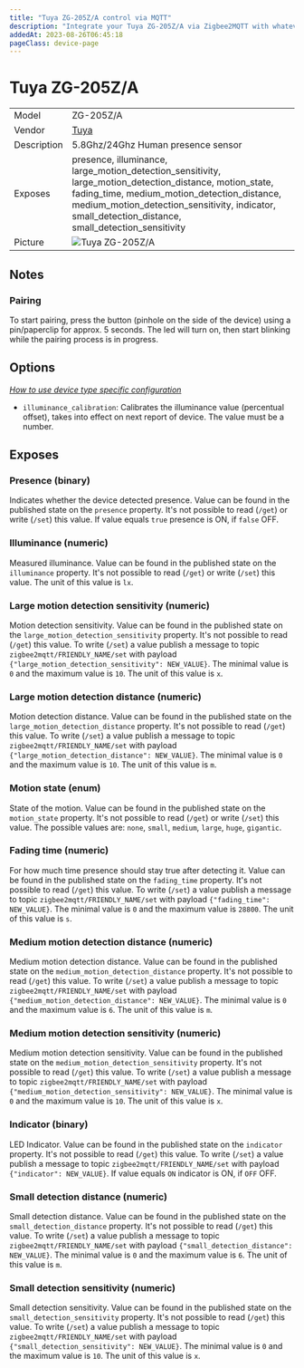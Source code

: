 ```yaml
---
title: "Tuya ZG-205Z/A control via MQTT"
description: "Integrate your Tuya ZG-205Z/A via Zigbee2MQTT with whatever smart home infrastructure you are using without the vendor's bridge or gateway."
addedAt: 2023-08-26T06:45:18
pageClass: device-page
---
```


<!-- !!!! -->
<!-- ATTENTION: This file is auto-generated through docgen! -->
<!-- You can only edit the "Notes"-Section between the two comment lines "Notes BEGIN" and "Notes END". -->
<!-- Do not use h1 or h2 heading within "## Notes"-Section. -->
<!-- !!!! -->

# Tuya ZG-205Z/A

|     |     |
|-----|-----|
| Model | ZG-205Z/A  |
| Vendor  | [Tuya](/supported-devices/#v=Tuya)  |
| Description | 5.8Ghz/24Ghz Human presence sensor |
| Exposes | presence, illuminance, large_motion_detection_sensitivity, large_motion_detection_distance, motion_state, fading_time, medium_motion_detection_distance, medium_motion_detection_sensitivity, indicator, small_detection_distance, small_detection_sensitivity |
| Picture | ![Tuya ZG-205Z/A](https://www.zigbee2mqtt.io/images/devices/ZG-205Z-A.png) |


<!-- Notes BEGIN: You can edit here. Add "## Notes" headline if not already present. -->
## Notes

### Pairing
To start pairing, press the button (pinhole on the side of the device) using a
pin/paperclip for approx. 5 seconds. The led will turn on, then start blinking while the
pairing process is in progress.
<!-- Notes END: Do not edit below this line -->



## Options
*[How to use device type specific configuration](../guide/configuration/devices-groups.md#specific-device-options)*

* `illuminance_calibration`: Calibrates the illuminance value (percentual offset), takes into effect on next report of device. The value must be a number.


## Exposes

### Presence (binary)
Indicates whether the device detected presence.
Value can be found in the published state on the `presence` property.
It's not possible to read (`/get`) or write (`/set`) this value.
If value equals `true` presence is ON, if `false` OFF.

### Illuminance (numeric)
Measured illuminance.
Value can be found in the published state on the `illuminance` property.
It's not possible to read (`/get`) or write (`/set`) this value.
The unit of this value is `lx`.

### Large motion detection sensitivity (numeric)
Motion detection sensitivity.
Value can be found in the published state on the `large_motion_detection_sensitivity` property.
It's not possible to read (`/get`) this value.
To write (`/set`) a value publish a message to topic `zigbee2mqtt/FRIENDLY_NAME/set` with payload `{"large_motion_detection_sensitivity": NEW_VALUE}`.
The minimal value is `0` and the maximum value is `10`.
The unit of this value is `x`.

### Large motion detection distance (numeric)
Motion detection distance.
Value can be found in the published state on the `large_motion_detection_distance` property.
It's not possible to read (`/get`) this value.
To write (`/set`) a value publish a message to topic `zigbee2mqtt/FRIENDLY_NAME/set` with payload `{"large_motion_detection_distance": NEW_VALUE}`.
The minimal value is `0` and the maximum value is `10`.
The unit of this value is `m`.

### Motion state (enum)
State of the motion.
Value can be found in the published state on the `motion_state` property.
It's not possible to read (`/get`) or write (`/set`) this value.
The possible values are: `none`, `small`, `medium`, `large`, `huge`, `gigantic`.

### Fading time (numeric)
For how much time presence should stay true after detecting it.
Value can be found in the published state on the `fading_time` property.
It's not possible to read (`/get`) this value.
To write (`/set`) a value publish a message to topic `zigbee2mqtt/FRIENDLY_NAME/set` with payload `{"fading_time": NEW_VALUE}`.
The minimal value is `0` and the maximum value is `28800`.
The unit of this value is `s`.

### Medium motion detection distance (numeric)
Medium motion detection distance.
Value can be found in the published state on the `medium_motion_detection_distance` property.
It's not possible to read (`/get`) this value.
To write (`/set`) a value publish a message to topic `zigbee2mqtt/FRIENDLY_NAME/set` with payload `{"medium_motion_detection_distance": NEW_VALUE}`.
The minimal value is `0` and the maximum value is `6`.
The unit of this value is `m`.

### Medium motion detection sensitivity (numeric)
Medium motion detection sensitivity.
Value can be found in the published state on the `medium_motion_detection_sensitivity` property.
It's not possible to read (`/get`) this value.
To write (`/set`) a value publish a message to topic `zigbee2mqtt/FRIENDLY_NAME/set` with payload `{"medium_motion_detection_sensitivity": NEW_VALUE}`.
The minimal value is `0` and the maximum value is `10`.
The unit of this value is `x`.

### Indicator (binary)
LED Indicator.
Value can be found in the published state on the `indicator` property.
It's not possible to read (`/get`) this value.
To write (`/set`) a value publish a message to topic `zigbee2mqtt/FRIENDLY_NAME/set` with payload `{"indicator": NEW_VALUE}`.
If value equals `ON` indicator is ON, if `OFF` OFF.

### Small detection distance (numeric)
Small detection distance.
Value can be found in the published state on the `small_detection_distance` property.
It's not possible to read (`/get`) this value.
To write (`/set`) a value publish a message to topic `zigbee2mqtt/FRIENDLY_NAME/set` with payload `{"small_detection_distance": NEW_VALUE}`.
The minimal value is `0` and the maximum value is `6`.
The unit of this value is `m`.

### Small detection sensitivity (numeric)
Small detection sensitivity.
Value can be found in the published state on the `small_detection_sensitivity` property.
It's not possible to read (`/get`) this value.
To write (`/set`) a value publish a message to topic `zigbee2mqtt/FRIENDLY_NAME/set` with payload `{"small_detection_sensitivity": NEW_VALUE}`.
The minimal value is `0` and the maximum value is `10`.
The unit of this value is `x`.

